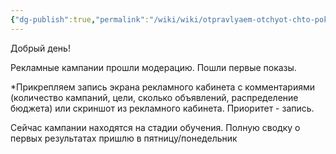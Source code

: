 ```yaml
---
{"dg-publish":true,"permalink":"/wiki/wiki/otpravlyaem-otchyot-chto-pokazy-poshli/"}
---
```


Добрый день!  
  
Рекламные кампании прошли модерацию. Пошли первые показы.

*Прикрепляем запись экрана рекламного кабинета с комментариями (количество кампаний, цели, сколько объявлений, распределение бюджета) или скриншот из рекламного кабинета. Приоритет - запись.

Сейчас кампании находятся на стадии обучения. Полную сводку о первых результатах пришлю в пятницу/понедельник